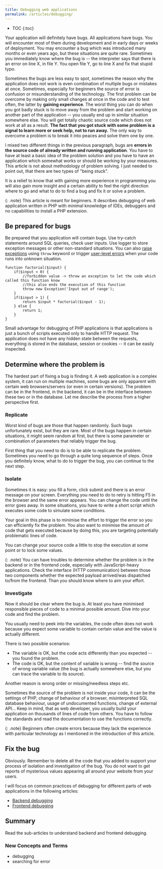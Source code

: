```yaml
---
title: Debugging web applications
permalink: /articles/debugging/
---
```


* TOC
{:toc}

Your application will definitely have bugs. All applications have bugs. You will encounter most of them during
development and in early days or weeks of deployment. You may encounter a bug which was introduced many months or
even years ago, but these situations are quite rare. Sometimes you immediately know where the bug is -- the interpreter
says that there is an error on line X, in file Y. You open file Y, go to line X and fix that stupid typo.

Sometimes the bugs are less easy to spot, sometimes the reason why the application does not work is even combination
of multiple bugs or mistakes at once. Sometimes, especially for beginners the source of error is confusion or
misunderstanding of the technology. The first problem can be overcome by making only small changes at once in the code
and to test often, the latter by **gaining experience**. The worst thing you can do when you got badly stuck is to
move away from the problem and start working on another part of the application -- you usually end up in similar
situation somewhere else. You will get totally chaotic source code which does not work at all as a result. **The fact
that you got stuck with some problem is a signal to learn more or seek help, not to run away.** The only way to
overcome a problem is to break it into peaces and solve them one by one.

I mixed two different things in the previous paragraph, bugs are **errors in the source code of already written and
running application**. You have to have at least a basic idea of the problem solution and you have to have an
application which somewhat works or should be working by your measures. This article is not about methodology of problem
solving. I just needed to point out, that there are two types of "being stuck".

It is a relief to know that with gaining more experience in programming you will also gain more insight and a certain
ability to feel the right direction where to go and what to do to find a bug and fix it or solve a problem.

{: .note}
This article is meant for beginners. It describes debugging of web application written in PHP with minimal knowledge
of IDEs, debuggers and no capabilities to install a PHP extension.

## Be prepared for bugs
Be prepared that you application will contain bugs. Use try-catch statements around SQL queries, check user inputs. Use
logger to store exception messages or other non-standard situations. You can also [raise exceptions](http://php.net/manual/en/language.exceptions.php)
using `throw` keyword or trigger [user-level errors](http://php.net/manual/en/function.trigger-error.php) when your
code runs into unknown situation.

~~~ php?start_inline=1
function factorial($input) {
    if($input < 0) {
        //forbidden value -> throw an exception to let the code which called this function know
        //this also ends the execution of this function
        throw new Exception('Input out of range');
    }
    if($input > 1) {
        return $input * factorial($input - 1);
    } else {
        return 1;
    }
}
~~~

Small advantage for debugging of PHP applications is that applications is just a bunch of scripts executed
only to handle HTTP request. The application does not have any hidden state between the requests, everything is
stored in the database, session or cookies -- it can be easily inspected.

## Determine where the problem is
The hardest part of fixing a bug is finding it. A web application is a complex system, it can run on multiple machines,
some bugs are only apparent with certain web browsers/servers (or even in certain versions). The problem can be in the
frontend, in the backend, it can be in the interface between these two or in the database. Let me describe the process
from a higher perspective first.

### Replicate
Worst kind of bugs are those that happen randomly. Such bugs unfortunately exist, but they are rare. Most of the bugs
happen in certain situations, it might seem random at first, but there is some parameter or combination of parameters
that reliably trigger the bug.

First thing that you need to do is to be able to replicate the problem. Sometimes you need to go through a quite long
sequence of steps. Once you definitely know, what to do to trigger the bug, you can continue to the next step.

### Isolate
Sometimes it is easy: you fill a form, click submit and there is an error message on your screen. Everything you need
to do to retry is hitting F5 in the browser and the same error appears. You can change the code until the error goes
away. In some situations, you have to write a short script which executes some code to simulate some conditions. 

Your goal in this phase is to minimise the effort to trigger the error so you can efficiently fix the problem. You also
want to minimise the amount of code that gets executed because by doing this, you are targeting potentially problematic
lines of code.

You can change your source code a little to stop the execution at some point or to lock some values.

{: .note}
You can have troubles to determine whether the problem is in the backend or in the frontend code, especially with
JavaScript-heavy applications. Check the interface (HTTP communication) between those two components whether the
expected payload arrived/was dispatched to/from the frontend. Than you should know where to aim your effort.

### Investigate
Now it should be clear where the bug is. At least you have minimised responsible pieces of code to a minimal possible
amount. Dive into your code and find the problem.

You usually need to peek into the variables, the code often does not work because you expect some variable to
contain certain value and the value is actually different. 

There is two possible scenarios:
- The variable is OK, but the code acts differently than you expected -- you found the problem.
- The code is OK, but the content of variable is wrong -- find the source of wrong variable value (the bug is
  actually somewhere else, but you can trace the variable to its source).
  
Another reason is wrong order or missing/needless steps etc.

Sometimes the source of the problem is not inside your code, it can be the settings of PHP, change of behaviour of
a browser, misinterpreted SQL database behaviour, usage of undocumented functions, change of external API...
Keep in mind, that as web developer, you usually build your application on thousands of lines of code from others.
You have to follow the standards and read the documentation to use the functions correctly.

{: .note}
Beginners often create errors because they lack the experience with particular technology as I mentioned in the
introduction of this article.

## Fix the bug
Obviously. Remember to delete all the code that you added to support your process of isolation and investigation of the
bug. You do not want to get reports of mysterious values appearing all around your website from your users.

I will focus on common practices of debugging for different parts of web applications in the following articles:

- [Backend debugging](/articles/debugging/backend/)
- [Frontend debugging](/articles/debugging/frontend/)

## Summary
Read the sub-articles to understand backend and frontend debugging.

### New Concepts and Terms
- debugging
- searching for error
